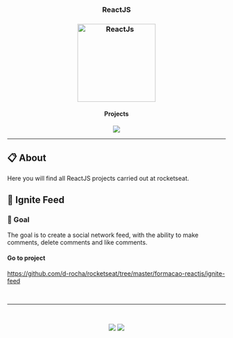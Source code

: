<h3 align="center">
  ReactJS
</h3>

<h3 align="center">
  <img alt="ReactJs" 
    src="https://logospng.org/download/react/logo-react-256.png" width="180px"/>
</h3>

<h4 align="center">Projects</h4>

<p align="center">
  <a href="#-ignite-feed">
    <img src="https://img.shields.io/badge/IGNITE_FEED-00D8FF"/>
  </a>
</p>

<hr/>

## 📋 About

Here you will find all ReactJS projects carried out at rocketseat.

## 📓 Ignite Feed

### 🎯 Goal

The goal is to create a social network feed, with the ability to make comments, delete comments and like comments.

#### Go to project
https://github.com/d-rocha/rocketseat/tree/master/formacao-reactjs/ignite-feed


<br/>

---

<br/>

<p align="center">
  <a alt="Davi Rocha" href="https://www.linkedin.com/in/davirochaoliveira/">
    <img src="https://img.shields.io/badge/LinkedIn-Davi_Rocha-0077B5?logo=linkedin"/></a>
  <a alt="Davi Rocha" href="https://github.com/d-rocha">
  <img src="https://img.shields.io/badge/d_rocha-GitHub-000?logo=github"/></a>
</p>

